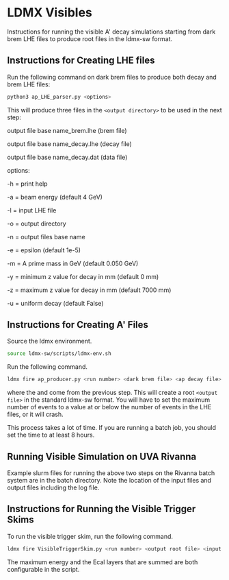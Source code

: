 # LDMX Visibles

Instructions for running the visible A' decay simulations starting from dark brem LHE files to produce root files in the ldmx-sw format.

## Instructions for Creating LHE files

Run the following command on dark brem files to produce both decay and brem LHE files:

```bash
python3 ap_LHE_parser.py <options>
```

This will produce three files in the ```<output directory>``` to be used in the next step:


output file base name_brem.lhe (brem file)

output file base name_decay.lhe (decay file)

output file base name_decay.dat (data file)

options:

-h = print help

-a = beam energy (default 4 GeV)

-l = input LHE file

-o = output directory

-n = output files base name

-e = epsilon (default 1e-5)

-m = A prime mass in GeV (default 0.050 GeV)

-y = minimum z value for decay in mm (default 0 mm)

-z = maximum z value for decay in mm (default 7000 mm)

-u = uniform decay (default False)

## Instructions for Creating A' Files

Source the ldmx environment.

```bash
source ldmx-sw/scripts/ldmx-env.sh
```

Run the following command.

```bash
ldmx fire ap_producer.py <run number> <dark brem file> <ap decay file> <output file> <max events>
```

where the <dark brem file> and <ap decay file> come from the previous step. This will create a root ```<output file>``` in the standard ldmx-sw format. You will have to set the maximum number of events to a value at or below the number of events in the LHE files, or it will crash.

This process takes a lot of time. If you are running a batch job, you should set the time to at least 8 hours.

## Running Visible Simulation on UVA Rivanna

Example slurm files for running the above two steps on the Rivanna batch system are in the batch directory. Note the location of the input files and output files including the log file.

## Instructions for Running the Visible Trigger Skims
  
To run the visible trigger skim, run the following command.
  
```bash
ldmx fire VisibleTriggerSkim.py <run number> <output root file> <input root file>
```
  
The maximum energy and the Ecal layers that are summed are both configurable in the script.
